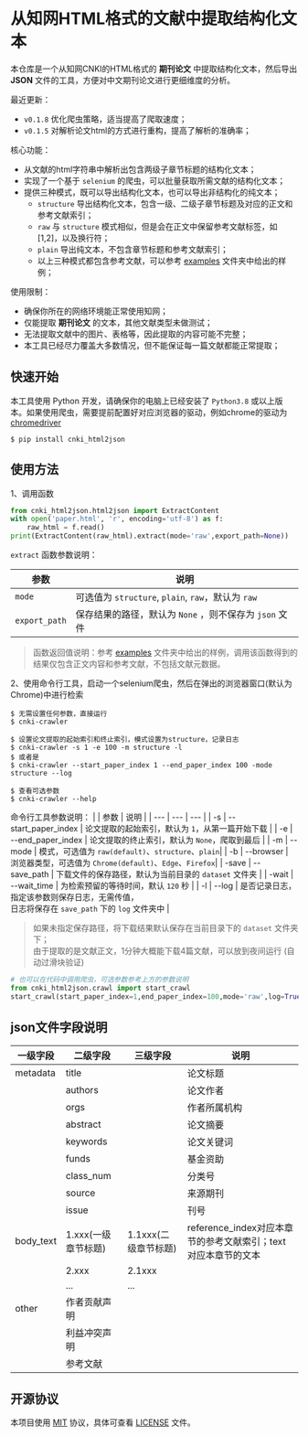 # 从知网HTML格式的文献中提取结构化文本

本仓库是一个从知网CNKI的HTML格式的 <b>期刊论文</b> 中提取结构化文本，然后导出 <b>JSON</b> 文件的工具，方便对中文期刊论文进行更细维度的分析。

最近更新：  
- `v0.1.8` 优化爬虫策略，适当提高了爬取速度；
- `v0.1.5` 对解析论文html的方式进行重构，提高了解析的准确率；

核心功能：
- 从文献的html字符串中解析出包含两级子章节标题的结构化文本；
- 实现了一个基于 `selenium` 的爬虫，可以批量获取所需文献的结构化文本；
- 提供三种模式，既可以导出结构化文本，也可以导出非结构化的纯文本；
  - `structure` 导出结构化文本，包含一级、二级子章节标题及对应的正文和参考文献索引；
  - `raw` 与 `structure` 模式相似，但是会在正文中保留参考文献标签，如[1,2]，以及换行符；
  - `plain` 导出纯文本，不包含章节标题和参考文献索引；
  - 以上三种模式都包含参考文献，可以参考 [examples](examples) 文件夹中给出的样例；

<!-- 使用场景：
- 对中文期刊论文进行全文获取和分析，为下游任务提供支持；
- 对中文期刊论文进行引文分析； -->

使用限制：
- 确保你所在的网络环境能正常使用知网；
- 仅能提取 <b>期刊论文</b> 的文本，其他文献类型未做测试；
- 无法提取文献中的图片、表格等，因此提取的内容可能不完整；
- 本工具已经尽力覆盖大多数情况，但不能保证每一篇文献都能正常提取；

## 快速开始
本工具使用 Python 开发，请确保你的电脑上已经安装了 `Python3.8` 或以上版本。如果使用爬虫，需要提前配置好对应浏览器的驱动，例如chrome的驱动为 [chromedriver](https://chromedriver.chromium.org/downloads)

```console
$ pip install cnki_html2json
```

## 使用方法
1、调用函数

```python
from cnki_html2json.html2json import ExtractContent
with open('paper.html', 'r', encoding='utf-8') as f:
    raw_html = f.read()
print(ExtractContent(raw_html).extract(mode='raw',export_path=None))
```
`extract` 函数参数说明：

| 参数 | 说明 |
| --- | --- |
| `mode` | 可选值为 `structure`, `plain`, `raw`，默认为 `raw` |
| `export_path` | 保存结果的路径，默认为 `None` ，则不保存为 `json` 文件 |

> 函数返回值说明：参考 [examples](examples) 文件夹中给出的样例，调用该函数得到的结果仅包含正文内容和参考文献，不包括文献元数据。

2、使用命令行工具，启动一个selenium爬虫，然后在弹出的浏览器窗口(默认为Chrome)中进行检索
```console
$ 无需设置任何参数，直接运行
$ cnki-crawler
```
```console
$ 设置论文提取的起始索引和终止索引，模式设置为structure，记录日志
$ cnki-crawler -s 1 -e 100 -m structure -l
$ 或者是
$ cnki-crawler --start_paper_index 1 --end_paper_index 100 -mode structure --log
```
```console
$ 查看可选参数
$ cnki-crawler --help
```

命令行工具参数说明：
|  | 参数 | 说明 |
| --- | --- | --- |
| -s | --start_paper_index | 论文提取的起始索引，默认为 `1`，从第一篇开始下载 |
| -e | --end_paper_index | 论文提取的终止索引，默认为 `None`，爬取到最后 |
| -m | --mode | 模式，可选值为 `raw(default)`、`structure`、`plain`|
| -b | --browser | 浏览器类型，可选值为 `Chrome(default)`、`Edge`、`Firefox`|
| -save | --save_path | 下载文件的保存路径，默认为当前目录的 `dataset` 文件夹 |
| -wait | --wait_time | 为检索预留的等待时间，默认 `120` 秒 |
| -l | --log | 是否记录日志，指定该参数则保存日志，无需传值，</br>日志将保存在 `save_path` 下的 `log` 文件夹中 |

> 如果未指定保存路径，将下载结果默认保存在当前目录下的 `dataset` 文件夹下；  
> 由于提取的是文献正文，1分钟大概能下载4篇文献，可以放到夜间运行 (自动过滑块验证)

```python
# 也可以在代码中调用爬虫，可选参数参考上方的参数说明
from cnki_html2json.crawl import start_crawl
start_crawl(start_paper_index=1,end_paper_index=100,mode='raw',log=True)
```

## json文件字段说明
| 一级字段 | 二级字段 | 三级字段 | 说明 |
| --- | --- | --- | --- |
| metadata | title |  | 论文标题 |
|  | authors |  | 论文作者 |
|  | orgs |  | 作者所属机构 |
|  | abstract |  | 论文摘要 |
|  | keywords |  | 论文关键词 |
|  | funds |  | 基金资助 |
|  | class_num |  | 分类号 |
|  | source |  | 来源期刊 |
|  | issue |  | 刊号 |
| body_text | 1.xxx(一级章节标题) | 1.1xxx(二级章节标题) | reference_index对应本章节的参考文献索引；text对应本章节的文本 |
|  | 2.xxx | 2.1xxx |  |
|  | ...| ... |  |
| other | 作者贡献声明 |  |  |
|  | 利益冲突声明 |  |  |
|  | 参考文献 |  |  |

## 开源协议
本项目使用 [MIT](LICENSE) 协议，具体可查看 [LICENSE](LICENSE) 文件。
